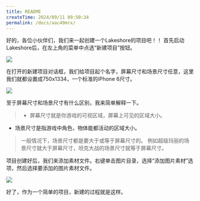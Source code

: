 ```yaml
---
title: README
createTime: 2024/09/11 09:50:34
permalink: /docs/aac49mrx/
---
```

好的，各位小伙伴们，我们来一起创建一个Lakeshore的项目吧！！
首先启动Lakeshore后，在左上角的菜单中点选“新建项目”按钮。

![](56de9c61247d3.png)

在打开的新建项目对话框，我们给项目起个名字，屏幕尺寸和场景尺寸任意，这里我们就都设置成750x1334，一个标准的iPhone 6尺寸。

![](56de9c6152b22.png)

至于屏幕尺寸和场景尺寸有什么区别，我来简单解释一下。
> - 屏幕尺寸就是你游戏的可视区域，屏幕上可见的区域大小。
- 场景尺寸是指游戏中角色，物体能都活动的区域大小。

> 一般情况下，场景尺寸都是要大于或等于屏幕尺寸的。
例如超级玛丽的场景尺寸就大于屏幕尺寸，坦克大战的场景尺寸就等于屏幕尺寸。

项目创建好后，我们来添加素材文件。右键单击图片目录，选择“添加图片素材”选项，然后选择要添加的图片素材文件。

![](56de9c60eb65c.png)

好了，作为一个简单的项目，新建的过程就是这样。